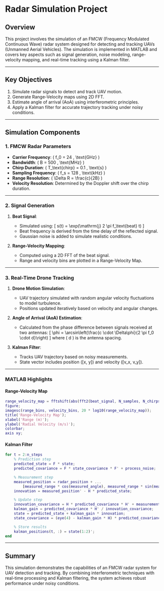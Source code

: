 
# Radar Simulation Project

## Overview
This project involves the simulation of an FMCW (Frequency Modulated Continuous Wave) radar system designed for detecting and tracking UAVs (Unmanned Aerial Vehicles). The simulation is implemented in MATLAB and covers key aspects such as signal generation, noise modeling, range-velocity mapping, and real-time tracking using a Kalman filter.

---

## Key Objectives
1. Simulate radar signals to detect and track UAV motion.
2. Generate Range-Velocity maps using 2D FFT.
3. Estimate angle of arrival (AoA) using interferometric principles.
4. Apply a Kalman filter for accurate trajectory tracking under noisy conditions.

---

## Simulation Components

### 1. FMCW Radar Parameters
- **Carrier Frequency**: \( f_0 = 24 \, \text{GHz} \)
- **Bandwidth**: \( B = 500 \, \text{MHz} \)
- **Chirp Duration**: \( T_\text{chirp} = 0.1 \, \text{s} \)
- **Sampling Frequency**: \( f_s = 128 \, \text{kHz} \)
- **Range Resolution**: \( \Delta R = \frac{c}{2B} \)
- **Velocity Resolution**: Determined by the Doppler shift over the chirp duration.

---

### 2. Signal Generation
1. **Beat Signal**:
   - Simulated using:
     \[
     s(t) = \exp(\mathrm{j} 2 \pi f_\text{beat} t)
     \]
   - Beat frequency is derived from the time delay of the reflected signal.
   - Gaussian noise is added to simulate realistic conditions.

2. **Range-Velocity Mapping**:
   - Computed using a 2D FFT of the beat signal.
   - Range and velocity bins are plotted in a Range-Velocity Map.

---

### 3. Real-Time Drone Tracking
1. **Drone Motion Simulation**:
   - UAV trajectory simulated with random angular velocity fluctuations to model turbulence.
   - Positions updated iteratively based on velocity and angular changes.

2. **Angle of Arrival (AoA) Estimation**:
   - Calculated from the phase difference between signals received at two antennas:
     \[
     \phi = \arcsin\left(\frac{c \cdot \Delta\phi}{2 \pi f_0 \cdot d}\right)
     \]
     where \( d \) is the antenna spacing.

3. **Kalman Filter**:
   - Tracks UAV trajectory based on noisy measurements.
   - State vector includes position \([x, y]\) and velocity \([v_x, v_y]\).

---

### MATLAB Highlights

#### **Range-Velocity Map**
```matlab
range_velocity_map = fftshift(abs(fft2(beat_signal, N_samples, N_chirps)), 2);
figure;
imagesc(range_bins, velocity_bins, 20 * log10(range_velocity_map));
title('Range-Velocity Map');
xlabel('Range (m)');
ylabel('Radial Velocity (m/s)');
colorbar;
axis xy;
```

#### **Kalman Filter**
```matlab
for t = 2:n_steps
    % Prediction step
    predicted_state = F * state;
    predicted_covariance = F * state_covariance * F' + process_noise;

    % Measurement step
    measured_position = radar_position + ...
        [measured_range * cos(measured_angle), measured_range * sin(measured_angle)];
    innovation = measured_position' - H * predicted_state;

    % Update step
    innovation_covariance = H * predicted_covariance * H' + measurement_noise;
    kalman_gain = predicted_covariance * H' / innovation_covariance;
    state = predicted_state + kalman_gain * innovation;
    state_covariance = (eye(4) - kalman_gain * H) * predicted_covariance;

    % Store results
    kalman_positions(t, :) = state(1:2)';
end
```

---

## Summary
This simulation demonstrates the capabilities of an FMCW radar system for UAV detection and tracking. By combining interferometric techniques with real-time processing and Kalman filtering, the system achieves robust performance under noisy conditions.
